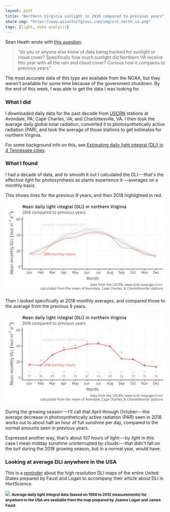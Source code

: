 ```yaml
---
layout: post
title: "Northern Virginia sunlight in 2018 compared to previous years"
share-img: "https://www.asianturfgrass.com/img/crn_north_va.png"
tags: [light, data analysis]
---
```


Sean Heath wrote with [this question](https://twitter.com/MvccTurf/status/1082364517093441536):

> "do you or anyone else know of data being tracked for sunlight or cloud cover? Specifically how much sunlight did Northern VA receive this year with all the rain and cloud cover? Curious how it compares to previous years"

The most accurate data of this type are available from the NOAA, but they weren't available for some time because of the government shutdown. By the end of this week, I was able to get the data I was looking for. 

### What I did

I downloaded daily data for the past decade from [USCRN](https://www.ncdc.noaa.gov/data-access/land-based-station-data/land-based-datasets/us-climate-reference-network-uscrn) stations at Avondale, PA; Cape Charles, VA; and Charlottesville, VA. I then took the average daily global solar radiation, converted it to photosynthetically active radiation (PAR), and took the average of those stations to get estimates for northern Virginia.

For some background info on this, see [Estimating daily light integral (DLI) in 4 Tennessee cities](http://www.seminar.asianturfgrass.com/tn_dli_description.html).

### What I found

I had a decade of data, and to smooth it out I calculated the DLI---that's the effective light for photosynthesis as plants experience it---averages on a monthly basis. 

This shows lines for the previous 9 years, and then 2018 highlighted in red.

![northern virginia dli and lines for past decade](/img/crn_north_va_lines.png)

Then I looked specifically at 2018 monthly averages, and compared those to the average from the previous 9 years.

![northern virginia daily light integral in 2018](/img/crn_north_va.png)

During the growing season---I'll call that April through October---the average decrease in photosynthetically active radiation (PAR) seen in 2018 works out to about half an hour of full sunshine per day, compared to the normal amounts seen in previous years.

Expressed another way, that's about 107 hours of light---by *light* in this case I mean midday sunshine uninterrupted by clouds---that didn't fall on the turf during the 2018 growing season, but in a normal year, would have.

### Looking at average DLI anywhere in the USA

This is a [reminder](https://www.asianturfgrass.com/2018-10-14-high-resolution-dli-maps-united-states/) about the high resolution DLI maps of the entire United States prepared by Faust and Logan to accompany their article about DLI in *HortScience*.

[<img src="https://www.asianturfgrass.com/img/dli_map_va.png">](https://www.asianturfgrass.com/2018-10-14-high-resolution-dli-maps-united-states/)
<small><strong>Average daily light integral data (based on 1998 to 2012 measurements) for anywhere in the USA are available from the map prepared by Joanne Logan and James Faust.</strong></small>




